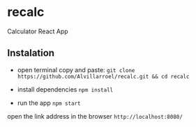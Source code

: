 # recalc
Calculator React App
## Instalation
* open terminal copy and paste:
`git clone https://github.com/Alvillarroel/recalc.git && cd recalc`

* install dependencies
`npm install`

* run the app
`npm start`

open the link address in the browser `http://localhost:8080/`

